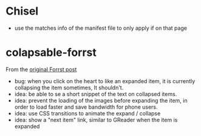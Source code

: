 # Chisel
* use the matches info of the manifest file to only apply if on that page

# colapsable-forrst
From the [original Forrst post](http://forrst.com/posts/Colapsable_Forrst_Timeline_experimental_mod-L55)

* bug: when you click on the heart to like an expanded item, it is currently collapsing the item sometimes, It shouldn't.
* idea: be able to se a short snippet of the text on collapsed items.
* idea: prevent the loading of the images before expanding the item, in order to load faster and save bandwidth for phone users.
* idea: use CSS transitions to animate the expand / collapse
* idea: show a "next item" link, similar to GReader when the item is expanded